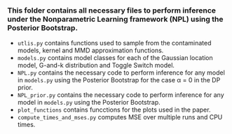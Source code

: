 ### This folder contains all necessary files to perform inference under the Nonparametric Learning framework (NPL) using the Posterior Bootstrap. 
- `utlis.py` contains functions used to sample from the contaminated models, kernel and MMD approximation functions.
- `models.py` contains model classes for each of the Gaussian location model, G-and-k distribution and Toggle Switch model.
- `NPL.py` contains the necessary code to perform inference for any model in `models.py` using the Posterior Bootstrap for the case α = 0 in the DP prior.
- `NPL_prior.py` contains the necessary code to perform inference for any model in `models.py` using the Posterior Bootstrap. 
-  `plot_functions` contains funcctions for the plots used in the paper.
-  `compute_times_and_mses.py` computes MSE over multiple runs and CPU times. 
